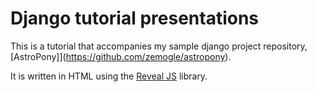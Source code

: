 # Django tutorial presentations

This is a tutorial that accompanies my sample django project repository, [AstroPony]](https://github.com/zemogle/astropony).

It is written in HTML using the [Reveal JS]() library.
